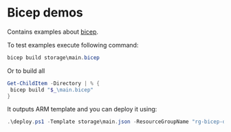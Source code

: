 # Bicep demos

Contains examples about [bicep](https://github.com/Azure/bicep).

To test examples execute following command:

```powershell
bicep build storage\main.bicep
```

Or to build all

```powershell
Get-ChildItem -Directory | % {
 bicep build "$_\main.bicep"
}
```

It outputs ARM template and you can deploy it using:

```powershell
.\deploy.ps1 -Template storage\main.json -ResourceGroupName "rg-bicep-demo"
```
